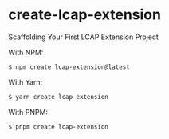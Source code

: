 # create-lcap-extension

Scaffolding Your First LCAP Extension Project


With NPM:

```sh
$ npm create lcap-extension@latest
```

With Yarn:

```sh
$ yarn create lcap-extension
```

With PNPM:

```sh
$ pnpm create lcap-extension
```
